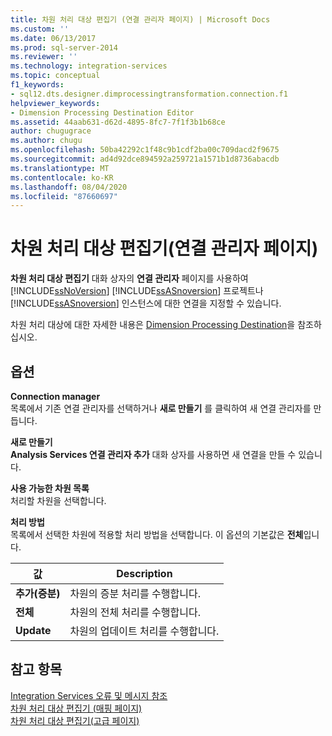 ```yaml
---
title: 차원 처리 대상 편집기 (연결 관리자 페이지) | Microsoft Docs
ms.custom: ''
ms.date: 06/13/2017
ms.prod: sql-server-2014
ms.reviewer: ''
ms.technology: integration-services
ms.topic: conceptual
f1_keywords:
- sql12.dts.designer.dimprocessingtransformation.connection.f1
helpviewer_keywords:
- Dimension Processing Destination Editor
ms.assetid: 44aab631-d62d-4895-8fc7-7f1f3b1b68ce
author: chugugrace
ms.author: chugu
ms.openlocfilehash: 50ba42292c1f48c9b1cdf2ba00c709dacd2f9675
ms.sourcegitcommit: ad4d92dce894592a259721a1571b1d8736abacdb
ms.translationtype: MT
ms.contentlocale: ko-KR
ms.lasthandoff: 08/04/2020
ms.locfileid: "87660697"
---
```

# <a name="dimension-processing-destination-editor-connection-manager-page"></a>차원 처리 대상 편집기(연결 관리자 페이지)
  **차원 처리 대상 편집기** 대화 상자의 **연결 관리자** 페이지를 사용하여 [!INCLUDE[ssNoVersion](../includes/ssnoversion-md.md)] [!INCLUDE[ssASnoversion](../includes/ssasnoversion-md.md)] 프로젝트나 [!INCLUDE[ssASnoversion](../includes/ssasnoversion-md.md)] 인스턴스에 대한 연결을 지정할 수 있습니다.  
  
 차원 처리 대상에 대한 자세한 내용은 [Dimension Processing Destination](data-flow/dimension-processing-destination.md)을 참조하십시오.  
  
## <a name="options"></a>옵션  
 **Connection manager**  
 목록에서 기존 연결 관리자를 선택하거나 **새로 만들기** 를 클릭하여 새 연결 관리자를 만듭니다.  
  
 **새로 만들기**  
 **Analysis Services 연결 관리자 추가** 대화 상자를 사용하면 새 연결을 만들 수 있습니다.  
  
 **사용 가능한 차원 목록**  
 처리할 차원을 선택합니다.  
  
 **처리 방법**  
 목록에서 선택한 차원에 적용할 처리 방법을 선택합니다. 이 옵션의 기본값은 **전체**입니다.  
  
|값|Description|  
|-----------|-----------------|  
|**추가(증분)**|차원의 증분 처리를 수행합니다.|  
|**전체**|차원의 전체 처리를 수행합니다.|  
|**Update**|차원의 업데이트 처리를 수행합니다.|  
  
## <a name="see-also"></a>참고 항목  
 [Integration Services 오류 및 메시지 참조](../../2014/integration-services/integration-services-error-and-message-reference.md)   
 [차원 처리 대상 편집기 &#40;매핑 페이지&#41;](../../2014/integration-services/dimension-processing-destination-editor-mappings-page.md)   
 [차원 처리 대상 편집기&#40;고급 페이지&#41;](../../2014/integration-services/dimension-processing-destination-editor-advanced-page.md)  
  
  
